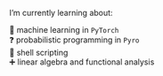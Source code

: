 I’m currently learning about:

🤖 machine learning in `PyTorch`  
❓ probabilistic programming in `Pyro`  
🐚 shell scripting  
➕ linear algebra and functional analysis  
